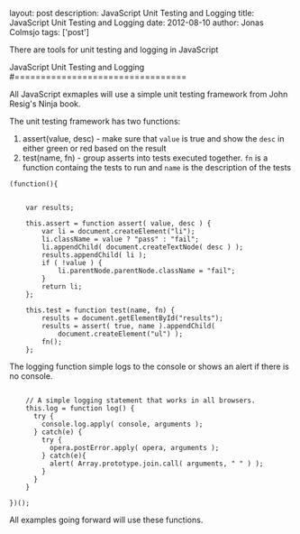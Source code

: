 layout: post
description: JavaScript Unit Testing and Logging
title: JavaScript Unit Testing and Logging
date: 2012-08-10
author: Jonas Colmsjo
tags: ['post']

There are tools for unit testing and logging in JavaScript





JavaScript Unit Testing and Logging
#=================================

All JavaScript exmaples will use a simple unit testing framework from John Resig's Ninja book. 

The unit testing framework has two functions:

1. assert(value, desc) - make sure that `value` is true and show the `desc` in either green or red based on the result
1. test(name, fn) - group asserts into tests executed together. `fn` is a function containg the tests to run and `name` is the description of the tests 


```
(function(){


	var results;
	
	this.assert = function assert( value, desc ) {
		var li = document.createElement("li");
		li.className = value ? "pass" : "fail";
		li.appendChild( document.createTextNode( desc ) );
		results.appendChild( li );
		if ( !value ) {
			li.parentNode.parentNode.className = "fail";
		}
		return li;
	};
	
	this.test = function test(name, fn) {
		results = document.getElementById("results");
		results = assert( true, name ).appendChild(
			document.createElement("ul") );
		fn();
	};

```


The logging function simple logs to the console or shows an alert if there is no console.


```
	
	// A simple logging statement that works in all browsers.
	this.log = function log() {
	  try {
	    console.log.apply( console, arguments );
	  } catch(e) {
	    try {
	      opera.postError.apply( opera, arguments );
	    } catch(e){
	      alert( Array.prototype.join.call( arguments, " " ) );
	    }
	  }
	}

})();
```
All examples going forward will use these functions.
